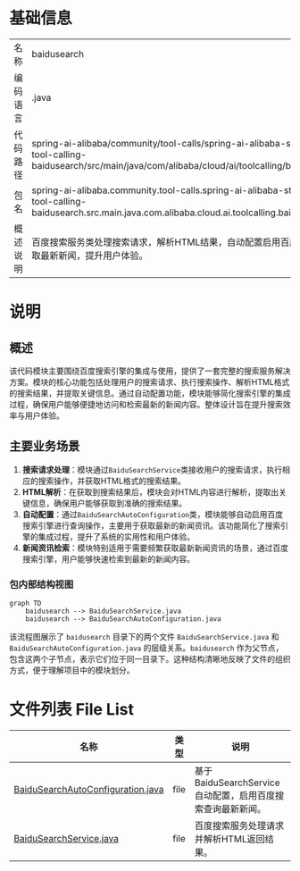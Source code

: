 # 基础信息

|      |      |
|------|------|
| 名称 | baidusearch |
| 编码语言 | .java |
| 代码路径 | spring-ai-alibaba/community/tool-calls/spring-ai-alibaba-starter-tool-calling-baidusearch/src/main/java/com/alibaba/cloud/ai/toolcalling/baidusearch |
| 包名 | spring-ai-alibaba.community.tool-calls.spring-ai-alibaba-starter-tool-calling-baidusearch.src.main.java.com.alibaba.cloud.ai.toolcalling.baidusearch |
| 概述说明 | 百度搜索服务类处理搜索请求，解析HTML结果，自动配置启用百度引擎，获取最新新闻，提升用户体验。 |

# 说明

## 概述

该代码模块主要围绕百度搜索引擎的集成与使用，提供了一套完整的搜索服务解决方案。模块的核心功能包括处理用户的搜索请求、执行搜索操作、解析HTML格式的搜索结果，并提取关键信息。通过自动配置功能，模块能够简化搜索引擎的集成过程，确保用户能够便捷地访问和检索最新的新闻内容。整体设计旨在提升搜索效率与用户体验。

## 主要业务场景

1. **搜索请求处理**：模块通过`BaiduSearchService`类接收用户的搜索请求，执行相应的搜索操作，并获取HTML格式的搜索结果。
2. **HTML解析**：在获取到搜索结果后，模块会对HTML内容进行解析，提取出关键信息，确保用户能够获取到准确的搜索结果。
3. **自动配置**：通过`BaiduSearchAutoConfiguration`类，模块能够自动启用百度搜索引擎进行查询操作，主要用于获取最新的新闻资讯。该功能简化了搜索引擎的集成过程，提升了系统的实用性和用户体验。
4. **新闻资讯检索**：模块特别适用于需要频繁获取最新新闻资讯的场景，通过百度搜索引擎，用户能够快速检索到最新的新闻内容。


### 包内部结构视图

```mermaid
graph TD
    baidusearch --> BaiduSearchService.java
    baidusearch --> BaiduSearchAutoConfiguration.java
```

该流程图展示了 `baidusearch` 目录下的两个文件 `BaiduSearchService.java` 和 `BaiduSearchAutoConfiguration.java` 的层级关系。`baidusearch` 作为父节点，包含这两个子节点，表示它们位于同一目录下。这种结构清晰地反映了文件的组织方式，便于理解项目中的模块划分。

# 文件列表 File List

| 名称   | 类型  | 说明 |
|-------|------|-------------|
| [BaiduSearchAutoConfiguration.java](BaiduSearchAutoConfiguration.md) | file | 基于BaiduSearchService自动配置，启用百度搜索查询最新新闻。 |
| [BaiduSearchService.java](BaiduSearchService.md) | file | 百度搜索服务处理请求并解析HTML返回结果。 |


